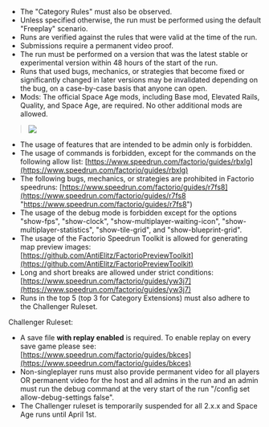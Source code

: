 - The "Category Rules" must also be observed.
- Unless specified otherwise, the run must be performed using the default "Freeplay" scenario.
- Runs are verified against the rules that were valid at the time of the run.
- Submissions require a permanent video proof.
- The run must be performed on a version that was the latest stable or experimental version within 48 hours of the start of the run.
- Runs that used bugs, mechanics, or strategies that become fixed or significantly changed in later versions may be invalidated depending on the bug, on a case-by-case basis that anyone can open.
- Mods:
The official Space Age mods, including Base mod, Elevated Rails, Quality, and Space Age, are required. No other additional mods are allowed.

> ![](/static/blob/1n5379kz.jpg)

- The usage of features that are intended to be admin only is forbidden.
- The usage of commands is forbidden, except for the commands on the following allow list: [https://www.speedrun.com/factorio/guides/rbxlg](https://www.speedrun.com/factorio/guides/rbxlg)
- The following bugs, mechanics, or strategies are prohibited in Factorio speedruns: [https://www.speedrun.com/factorio/guides/r7fs8](https://www.speedrun.com/factorio/guides/r7fs8 "https://www.speedrun.com/factorio/guides/r7fs8")
- The usage of the debug mode is forbidden except for the options "show-fps", "show-clock", "show-multiplayer-waiting-icon",  "show-multiplayer-statistics", "show-tile-grid", and "show-blueprint-grid".
- The usage of the Factorio Speedrun Toolkit is allowed for generating map preview images:
[https://github.com/AntiElitz/FactorioPreviewToolkit](https://github.com/AntiElitz/FactorioPreviewToolkit)
- Long and short breaks are allowed under strict conditions:
[https://www.speedrun.com/factorio/guides/yw3j7](https://www.speedrun.com/factorio/guides/yw3j7)
- Runs in the top 5 (top 3 for Category Extensions) must also adhere to the Challenger Ruleset.

Challenger Ruleset:

- A save file **with replay enabled** is required. To enable replay on every save game please see: [https://www.speedrun.com/factorio/guides/bkces](https://www.speedrun.com/factorio/guides/bkces)
- Non-singleplayer runs must also provide permanent video for all players OR permanent video for the host and all admins in the run and an admin must run the debug command at the very start of the run "/config set allow-debug-settings false".
- The Challenger ruleset is temporarily suspended for all 2.x.x and Space Age runs until April 1st.
